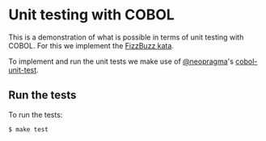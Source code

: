 # Unit testing with COBOL

This is a demonstration of what is possible in terms of unit testing with COBOL. For this we implement the [FizzBuzz kata](http://codingdojo.org/kata/FizzBuzz/).

To implement and run the unit tests we make use of [@neopragma](https://github.com/neopragma)'s [cobol-unit-test](https://github.com/neopragma/cobol-unit-test).  


## Run the tests
To run the tests:
```
$ make test
```

